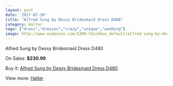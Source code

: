 ```yaml
---
layout: post
date: '2017-07-30'
title: "Alfred Sung by Dessy Bridesmaid Dress D480"
category: Halter
tags: ["dress","dresses","crazy","unique","wedding"]
image: http://www.eudances.com/5300-thickbox_default/alfred-sung-by-dessy-bridesmaid-dress-d480.jpg
---
```

Alfred Sung by Dessy Bridesmaid Dress D480

On Sales: **$230.99**
<a href="https://www.eudances.com/en/halter/1791-alfred-sung-by-dessy-bridesmaid-dress-d480.html"><amp-img layout="responsive" width="600" height="600" src="//www.eudances.com/5300-thickbox_default/alfred-sung-by-dessy-bridesmaid-dress-d480.jpg" alt="Alfred Sung by Dessy Bridesmaid Dress D480 0" /></a>
<a href="https://www.eudances.com/en/halter/1791-alfred-sung-by-dessy-bridesmaid-dress-d480.html"><amp-img layout="responsive" width="600" height="600" src="//www.eudances.com/5301-thickbox_default/alfred-sung-by-dessy-bridesmaid-dress-d480.jpg" alt="Alfred Sung by Dessy Bridesmaid Dress D480 1" /></a>

Buy it: [Alfred Sung by Dessy Bridesmaid Dress D480](https://www.eudances.com/en/halter/1791-alfred-sung-by-dessy-bridesmaid-dress-d480.html "Alfred Sung by Dessy Bridesmaid Dress D480")

View more: [Halter](https://www.eudances.com/en/19-halter "Halter")
